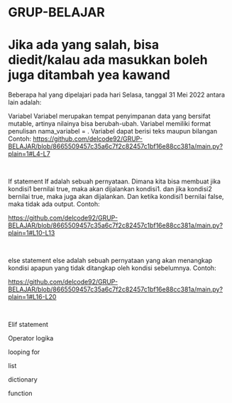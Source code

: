 # GRUP-BELAJAR
# Jika ada yang salah, bisa diedit/kalau ada masukkan boleh juga ditambah yea kawand

Beberapa hal yang dipelajari pada hari Selasa, tanggal 31 Mei 2022 antara lain adalah:

Variabel
    Variabel merupakan tempat penyimpanan data yang bersifat mutable, artinya nilainya bisa berubah-ubah. Variabel memiliki format penulisan nama_variabel = <nilai>. Variabel dapat berisi teks maupun bilangan
    Contoh:
https://github.com/delcode92/GRUP-BELAJAR/blob/8665509457c35a6c7f2c82457c1bf16e88cc381a/main.py?plain=1#L4-L7

&nbsp;
    
If statement
    If adalah sebuah pernyataan. Dimana kita bisa membuat jika kondisi1 bernilai true, maka akan dijalankan kondisi1. dan jika kondisi2 bernilai true, maka juga akan dijalankan. Dan ketika kondisi1 bernilai false, maka tidak ada output.
    Contoh:
    
https://github.com/delcode92/GRUP-BELAJAR/blob/8665509457c35a6c7f2c82457c1bf16e88cc381a/main.py?plain=1#L10-L13
  
&nbsp;
    
else statement
    else adalah sebuah pernyataan yang akan menangkap kondisi apapun yang tidak ditangkap oleh kondisi sebelumnya.
    Contoh:

https://github.com/delcode92/GRUP-BELAJAR/blob/8665509457c35a6c7f2c82457c1bf16e88cc381a/main.py?plain=1#L16-L20

&nbsp;
    
Elif statement
    

Operator logika

looping for

list

dictionary

function
